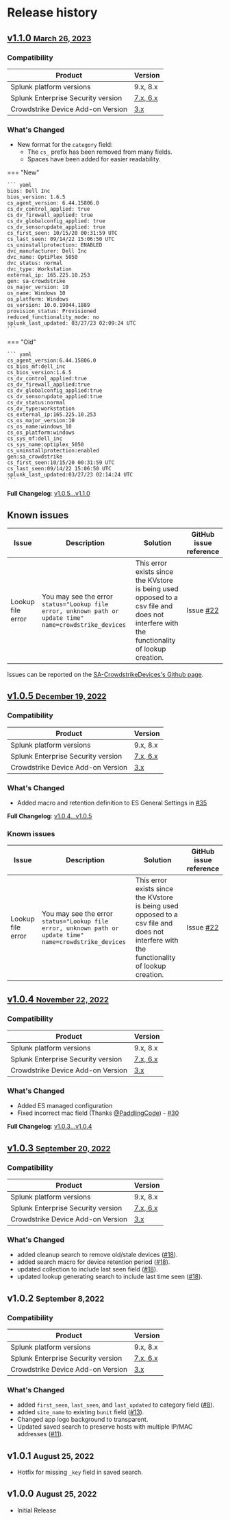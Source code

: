 # Release history

## [v1.1.0 <small>March 26, 2023</small>](https://github.com/ZachChristensen28/SA-CrowdstrikeDevices/releases/tag/v1.1.0)

### Compatibility

Product | Version
--------- | -------
Splunk platform versions | 9.x, 8.x
Splunk Enterprise Security version | [7.x, 6.x](https://splunkbase.splunk.com/app/263)
Crowdstrike Device Add-on Version | [3.x](https://splunkbase.splunk.com/app/5570)

### What's Changed

- New format for the `category` field:
    - The `cs_` prefix has been removed from many fields.
    - Spaces have been added for easier readability.

=== "New"

    ``` yaml
    bios: Dell Inc
    bios_version: 1.6.5
    cs_agent_version: 6.44.15806.0
    cs_dv_control_applied: true
    cs_dv_firewall_applied: true
    cs_dv_globalconfig_applied: true
    cs_dv_sensorupdate_applied: true
    cs_first_seen: 10/15/20 00:31:59 UTC
    cs_last_seen: 09/14/22 15:06:50 UTC
    cs_uninstallprotection: ENABLED
    dvc_manufacturer: Dell Inc
    dvc_name: OptiPlex 5050
    dvc_status: normal
    dvc_type: Workstation
    external_ip: 165.225.10.253
    gen: sa-crowdstrike
    os_major_version: 10
    os_name: Windows 10
    os_platform: Windows
    os_version: 10.0.19044.1889
    provision_status: Provisioned
    reduced_functionality_mode: no
    splunk_last_updated: 03/27/23 02:09:24 UTC
    ```

=== "Old"

    ``` yaml
    cs_agent_version:6.44.15806.0
    cs_bios_mf:dell_inc
    cs_bios_version:1.6.5
    cs_dv_control_applied:true
    cs_dv_firewall_applied:true
    cs_dv_globalconfig_applied:true
    cs_dv_sensorupdate_applied:true
    cs_dv_status:normal
    cs_dv_type:workstation
    cs_external_ip:165.225.10.253
    cs_os_major_version:10
    cs_os_name:windows_10
    cs_os_platform:windows
    cs_sys_mf:dell_inc
    cs_sys_name:optiplex_5050
    cs_uninstallprotection:enabled
    gen:sa_crowdstrike
    cs_first_seen:10/15/20 00:31:59 UTC
    cs_last_seen:09/14/22 15:06:50 UTC
    splunk_last_updated:03/27/23 02:14:24 UTC
    ```

**Full Changelog**: [v1.0.5...v1.1.0](https://github.com/ZachChristensen28/SA-CrowdstrikeDevices/compare/v1.0.5...v1.1.0)

## Known issues

Issue | Description | Solution | GitHub issue reference
----- | ----------- | -------- | ----------------------
Lookup file error | You may see the error `status="Lookup file error, unknown path or update time" name=crowdstrike_devices` | This error exists since the KVstore is being used opposed to a csv file and does not interfere with the functionality of lookup creation. | Issue [#22](https://github.com/ZachChristensen28/SA-CrowdstrikeDevices/issues/22)

 Issues can be reported on the [SA-CrowdstrikeDevices's Github page](https://github.com/ZachChristensen28/SA-CrowdstrikeDevices/issues).
 
## [v1.0.5 <small>December 19, 2022</small>](https://github.com/ZachChristensen28/SA-CrowdstrikeDevices/releases/tag/v1.0.5)

### Compatibility

Product | Version
--------- | -------
Splunk platform versions | 9.x, 8.x
Splunk Enterprise Security version | [7.x, 6.x](https://splunkbase.splunk.com/app/263)
Crowdstrike Device Add-on Version | [3.x](https://splunkbase.splunk.com/app/5570)

### What's Changed

- Added macro and retention definition to ES General Settings in [#35](https://github.com/ZachChristensen28/SA-CrowdstrikeDevices/commit/8a1f138b2a244e6b6bbc7cd07d6a4db7a2f67ab5)

**Full Changelog**: [v1.0.4...v1.0.5](https://github.com/ZachChristensen28/SA-CrowdstrikeDevices/compare/v1.0.4...v1.0.5)

### Known issues

Issue | Description | Solution | GitHub issue reference
----- | ----------- | -------- | ----------------------
Lookup file error | You may see the error `status="Lookup file error, unknown path or update time" name=crowdstrike_devices` | This error exists since the KVstore is being used opposed to a csv file and does not interfere with the functionality of lookup creation. | Issue [#22](https://github.com/ZachChristensen28/SA-CrowdstrikeDevices/issues/22)

## [v1.0.4 <small>November 22, 2022</small>](https://github.com/ZachChristensen28/SA-CrowdstrikeDevices/releases/tag/v1.0.4)

### Compatibility

Product | Version
--------- | -------
Splunk platform versions | 9.x, 8.x
Splunk Enterprise Security version | [7.x, 6.x](https://splunkbase.splunk.com/app/263)
Crowdstrike Device Add-on Version | [3.x](https://splunkbase.splunk.com/app/5570)

### What's Changed

- Added ES managed configuration
- Fixed incorrect mac field (Thanks [@PaddlingCode](https://github.com/PaddlingCode)) - [#30](https://github.com/ZachChristensen28/SA-CrowdstrikeDevices/issues/30)

**Full Changelog**: [v1.0.3...v1.0.4](https://github.com/ZachChristensen28/SA-CrowdstrikeDevices/compare/v1.0.3...v1.0.4)

## [v1.0.3 <small>September 20, 2022</small>](https://github.com/ZachChristensen28/SA-CrowdstrikeDevices/releases/tag/v1.0.3)

### Compatibility

Product | Version
--------- | -------
Splunk platform versions | 9.x, 8.x
Splunk Enterprise Security version | [7.x, 6.x](https://splunkbase.splunk.com/app/263)
Crowdstrike Device Add-on Version | [3.x](https://splunkbase.splunk.com/app/5570)

### What's Changed

- added cleanup search to remove old/stale devices ([#18](https://github.com/ZachChristensen28/SA-CrowdstrikeDevices/issues/18)).
- added search macro for device retention period ([#18](https://github.com/ZachChristensen28/SA-CrowdstrikeDevices/issues/18)).
- updated collection to include last seen field ([#18](https://github.com/ZachChristensen28/SA-CrowdstrikeDevices/issues/18)).
- updated lookup generating search to include last time seen ([#18](https://github.com/ZachChristensen28/SA-CrowdstrikeDevices/issues/18)).

## v1.0.2 <small>September 8,2022</small>

### Compatibility

Product | Version
--------- | -------
Splunk platform versions | 9.x, 8.x
Splunk Enterprise Security version | [7.x, 6.x](https://splunkbase.splunk.com/app/263)
Crowdstrike Device Add-on Version | [3.x](https://splunkbase.splunk.com/app/5570)

### What's Changed

- added `first_seen`, `last_seen`, and `last_updated` to category field ([#8](https://github.com/ZachChristensen28/SA-CrowdstrikeDevices/issues/8)).
- added `site_name` to existing `bunit` field ([#13](https://github.com/ZachChristensen28/SA-CrowdstrikeDevices/issues/13)).
- Changed app logo background to transparent.
- Updated saved search to preserve hosts with multiple IP/MAC addresses ([#11](https://github.com/ZachChristensen28/SA-CrowdstrikeDevices/issues/11)).

## v1.0.1 <small>August 25, 2022</small>

- Hotfix for missing `_key` field in saved search.

## v1.0.0 <small>August 25, 2022</small>

- Initial Release
